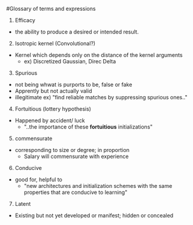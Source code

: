 #Glossary of terms and expressions

1. Efficacy
* the ability to produce a desired or intended result.

2. Isotropic kernel (Convolutional?)
* Kernel which depends only on the distance of the kernel arguments
  * ex) Discretized Gaussian, Direc Delta

3. Spurious
* not being whwat is purports to be, false or fake
* Apprently but not actually valid
* illegitimate
  ex) "find reliable matches by suppressing spurious ones.."
  
4. Fortuitious (lottery hypothesis)
* Happened by accident/ luck
  * "..the importance of these **fortuitious** initializations"

5. commensurate
* corresponding to size or degree; in proportion
  * Salary will commensurate with experience
  
6. Conducive
* good for, helpful to
  * "new architectures and initialization schemes with the same properties that are conducive to learning"

7. Latent
* Existing but not yet developed or manifest; hidden or concealed
